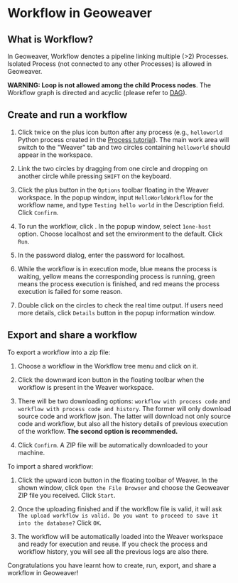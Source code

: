 
# Workflow in Geoweaver

## What is Workflow?

In Geoweaver, Workflow denotes a pipeline linking multiple (>2) Processes. Isolated Process (not connected to any other Processes) is allowed in Geoweaver.

**WARNING: Loop is not allowed among the child Process nodes**. The Workflow graph is directed and acyclic (please refer to [DAG](https://en.wikipedia.org/wiki/Directed_acyclic_graph)).

## Create and run a workflow

1. Click twice on the plus icon button after any process (e.g., `helloworld` Python process created in the [Process tutorial](process.md)). The main work area will switch to the "Weaver" tab and two circles containing `helloworld` should appear in the workspace.

2. Link the two circles by dragging from one circle and dropping on another circle while pressing `SHIFT` on the keyboard.

3. Click the plus button in the `Options` toolbar floating in the Weaver workspace. In the popup window, input `HelloWorldWorkflow` for the workflow name, and type `Testing hello world` in the Description field. Click `Confirm`.

4. To run the workflow, click . In the popup window, select `1one-host` option. Choose localhost and set the environment to the default. Click `Run`.

5. In the password dialog, enter the password for localhost.

6. While the workflow is in execution mode, blue means the process is waiting, yellow means the corresponding process is running, green means the process execution is finished, and red means the process execution is failed for some reason.

7. Double click on the circles to check the real time output. If users need more details, click `Details` button in the popup information window.

## Export and share a workflow

To export a workflow into a zip file:

1. Choose a workflow in the Workflow tree menu and click on it. 

2. Click the downward icon button in the floating toolbar when the workflow is present in the Weaver workspace.

3. There will be two downloading options: `workflow with process code` and `workflow with process code and history`. The former will only download source code and workflow json. The latter will download not only source code and workflow, but also all the history details of previous execution of the workflow. **The second option is recommended.**

4. Click `Confirm`. A ZIP file will be automatically downloaded to your machine.

To import a shared workflow:

1. Click the upward icon button in the floating toolbar of Weaver. In the shown window, click `Open the File Browser` and choose the Geoweaver ZIP file you received. Click `Start`.

2. Once the uploading finished and if the workflow file is valid, it will ask `The upload workflow is valid. Do you want to proceed to save it into the database?` Click `OK`. 

3. The workflow will be automatically loaded into the Weaver workspace and ready for execution and reuse. If you check the process and workflow history, you will see all the previous logs are also there. 

Congratulations you have learnt how to create, run, export, and share a workflow in Geoweaver!
